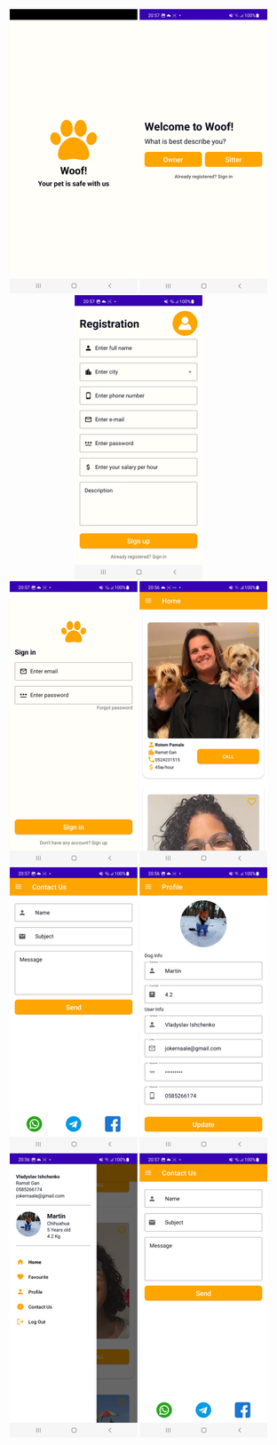 <div align="center">
  <img src="https://github.com/vlady98ish/DogSitterProject/blob/master/Screenshot/Screenshot_20230221-205858.jpg" width="230px" />  
   <img src="https://github.com/vlady98ish/DogSitterProject/blob/master/Screenshot/Screenshot_20230221-205722.jpg" width="230px" />
  <img src="https://github.com/vlady98ish/DogSitterProject/blob/master/Screenshot/Screenshot_20230221-205730.jpg" width="230px" /> <br>
  <img src="https://github.com/vlady98ish/DogSitterProject/blob/master/Screenshot/Screenshot_20230221-205713.jpg" width="230px" />
  <img src="https://github.com/vlady98ish/DogSitterProject/blob/master/Screenshot/Screenshot_20230221-205616.jpg" width="230px" />
  <img src="https://github.com/vlady98ish/DogSitterProject/blob/master/Screenshot/Screenshot_20230221-205705.jpg" width="230px" />
  <img src="https://github.com/vlady98ish/DogSitterProject/blob/master/Screenshot/Screenshot_20230221-205654.jpg" width="230px" />  
  <img src="https://github.com/vlady98ish/DogSitterProject/blob/master/Screenshot/Screenshot_20230221-205644.jpg" width="230px" />  
  <img src="https://github.com/vlady98ish/DogSitterProject/blob/master/Screenshot/Screenshot_20230221-205705.jpg" width="230px" />
  
</div>
